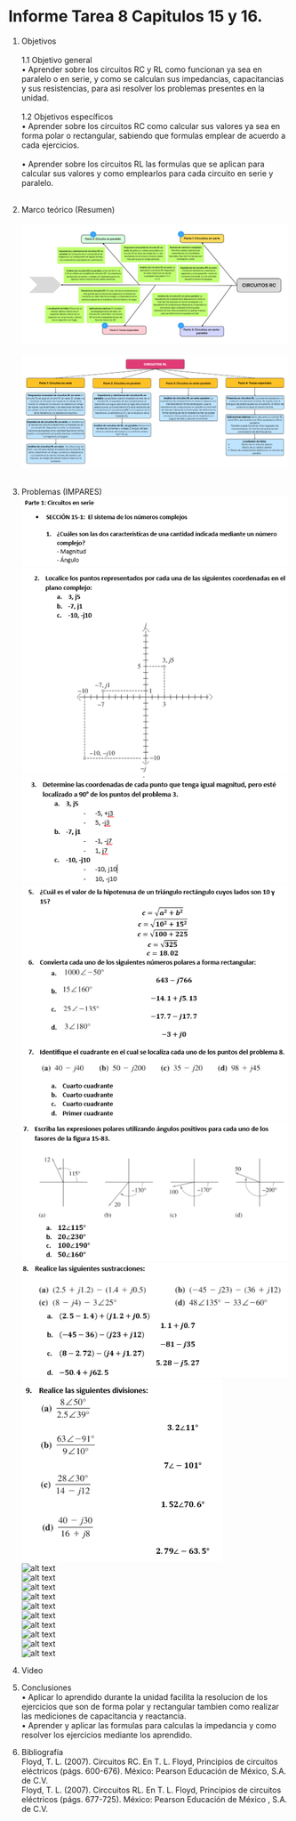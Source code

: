 # Informe Tarea 8 Capitulos 15 y 16.
1. Objetivos   <br />  
1.1 Objetivo general<br />
•	Aprender sobre los circuitos RC y RL como funcionan ya sea en paralelo o en serie, y como se calculan sus impedancias, capacitancias y sus resistencias, para asi resolver los problemas presentes en la unidad. <br /><br />
1.2 Objetivos específicos<br />
•	Aprender sobre los circuitos RC como calcular sus valores ya sea en forma polar o rectangular, sabiendo que formulas emplear de acuerdo a cada ejercicios. <br /><br />
•	Aprender sobre los circuitos RL las formulas que se aplican para calcular sus valores y como emplearlos para cada circuito en serie y paralelo.<br /><br />
2. Marco teórico (Resumen)<br /><br />
![alt text](https://github.com/adtumbaco1/Informe-Tarea-8/blob/main/CIRCUITOS%20RC.png)<br /><br />
![alt text](https://github.com/adtumbaco1/Informe-Tarea-8/blob/main/CIRCUITOS%20RL.png)<br /><br />
3. Problemas (IMPARES)<br />
![alt text](https://github.com/adtumbaco1/Informe-Tarea-8/blob/main/15.1.PNG)<br />
![alt text](https://github.com/adtumbaco1/Informe-Tarea-8/blob/main/15.2.PNG)<br />
![alt text](https://github.com/adtumbaco1/Informe-Tarea-8/blob/main/15.3.PNG)<br />
![alt text](https://github.com/adtumbaco1/Informe-Tarea-8/blob/main/15.4.PNG)<br />
![alt text](https://github.com/adtumbaco1/Informe-Tarea-8/blob/main/15.5.PNG)<br />
![alt text](https://github.com/adtumbaco1/Informe-Tarea-8/blob/main/15.6.PNG)<br />
![alt text](https://github.com/adtumbaco1/Informe-Tarea-8/blob/main/15.7.PNG)<br />
![alt text]()<br />
![alt text]()<br />
![alt text]()<br />
![alt text]()<br />
![alt text]()<br />
![alt text]()<br />
![alt text]()<br />
![alt text]()<br />
![alt text]()<br />
![alt text]()<br />

4. Video<br />

5. Conclusiones <br />
•	Aplicar lo aprendido durante la unidad facilita la resolucion de los ejercicios que son de forma polar y rectangular tambien como realizar las mediciones de capacitancia y reactancia.<br />
•	Aprender y aplicar las formulas para calculas la impedancia y como resolver los ejercicios mediante los aprendido. <br />
6. Bibliografía <br />
Floyd, T. L. (2007). Circuitos RC. En T. L. Floyd, Principios de circuitos eléctricos (págs. 600-676). México: Pearson Educación de México, S.A. de C.V.<br />
Floyd, T. L. (2007). Circcuitos RL. En T. L. Floyd, Principios de circuitos eléctricos (págs. 677-725). México: Pearson Educación de México , S.A. de C.V.<br />
